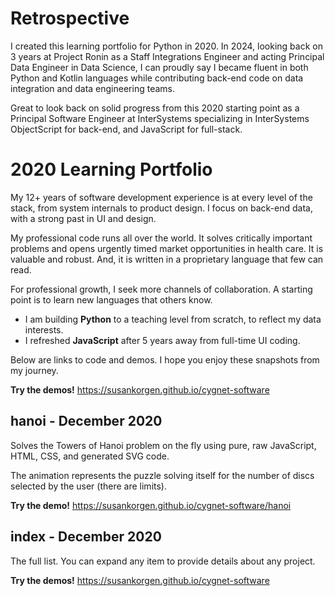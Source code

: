 # Retrospective

I created this learning portfolio for Python in 2020.
In 2024, looking back on 3 years at Project Ronin
as a Staff Integrations Engineer and acting Principal Data Engineer in Data Science,
I can proudly say I became fluent in both Python and Kotlin languages while
contributing back-end code on data integration and data engineering teams.

Great to look back on solid progress from this 2020 starting point as a Principal Software Engineer
at InterSystems specializing in InterSystems ObjectScript for back-end, and JavaScript for full-stack.

# 2020 Learning Portfolio

My 12+ years of software development experience is at every level
of the stack, from system internals to product design.
I focus on back-end data, with a strong past in UI and design.

My professional code runs all over the world.
It solves critically important problems and
opens urgently timed market opportunities in health care.
It is valuable and robust.
And, it is written in a proprietary language that few can read.

For professional growth,
I seek more channels of collaboration.
A starting point is to learn new languages that others know.

* I am building **Python** to a teaching level from scratch, to reflect my data interests.
* I refreshed **JavaScript** after 5 years away from full-time UI coding.

Below are links to code and demos.
I hope you enjoy these snapshots from my journey.


**Try the demos!** https://susankorgen.github.io/cygnet-software

## hanoi - December 2020

Solves the Towers of Hanoi problem on the fly using pure, raw JavaScript, HTML, CSS, and generated SVG code.

The animation represents the puzzle solving itself for the number of discs selected by the user (there are limits).

**Try the demo!**  https://susankorgen.github.io/cygnet-software/hanoi

## index - December 2020

The full list. You can expand any item to provide details about any project.

**Try the demos!** https://susankorgen.github.io/cygnet-software
